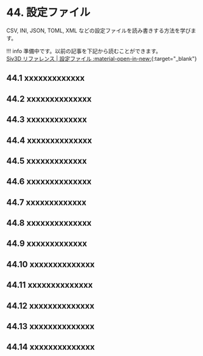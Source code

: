 # 44. 設定ファイル
CSV, INI, JSON, TOML, XML などの設定ファイルを読み書きする方法を学びます。

!!! info
    準備中です。以前の記事を下記から読むことができます。  
    [Siv3D リファレンス | 設定ファイル :material-open-in-new:](https://zenn.dev/reputeless/books/siv3d-documentation/viewer/tutorial-configfile){:target="_blank"}


## 44.1 xxxxxxxxxxxxx


## 44.2 xxxxxxxxxxxxxx


## 44.3 xxxxxxxxxxxxx


## 44.4 xxxxxxxxxxxxxx


## 44.5 xxxxxxxxxxxxx


## 44.6 xxxxxxxxxxxxxx


## 44.7 xxxxxxxxxxxxx


## 44.8 xxxxxxxxxxxxxx


## 44.9 xxxxxxxxxxxxx


## 44.10 xxxxxxxxxxxxxx


## 44.11 xxxxxxxxxxxxxx


## 44.12 xxxxxxxxxxxxxx


## 44.13 xxxxxxxxxxxxxx


## 44.14 xxxxxxxxxxxxxx


